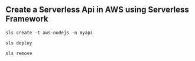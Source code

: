 ## Create a Serverless Api in AWS using Serverless Framework

    sls create -t aws-nodejs -n myapi

    sls deploy

    sls remove